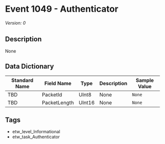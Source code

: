 # Event 1049 - Authenticator
###### Version: 0

## Description
None

## Data Dictionary
|Standard Name|Field Name|Type|Description|Sample Value|
|---|---|---|---|---|
|TBD|PacketId|UInt8|None|`None`|
|TBD|PacketLength|UInt16|None|`None`|

## Tags
* etw_level_Informational
* etw_task_Authenticator